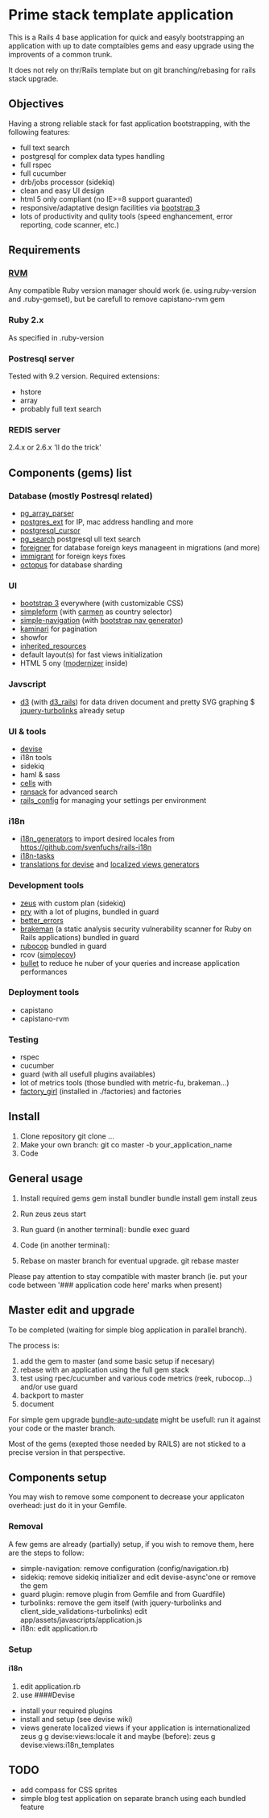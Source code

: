 # Prime stack template application

This is a Rails 4 base application for quick and easyly bootstrapping an application with up to date comptaibles gems and easy upgrade using the improvents of a common trunk.

It does not rely on thr/Rails template but on git branching/rebasing for rails stack upgrade.

## Objectives

Having a strong reliable stack for fast application bootstrapping, with the following features:

* full text search
* postgresql for complex data types handling
* full rspec
* full cucumber
* drb/jobs processor (sidekiq)
* clean and easy UI design
* html 5 only compliant (no IE>=8 support guaranted)
* responsive/adaptative design facilities via [bootstrap 3](http://getbootstrap.com/)
* lots of productivity and qulity tools (speed enghancement, error reporting, code scanner, etc.)

## Requirements
### [RVM](https://rvm.io/)
Any compatible Ruby version manager should work (ie. using.ruby-version and .ruby-gemset), but be carefull to remove capistano-rvm gem
### Ruby 2.x
As specified in .ruby-version
### Postresql server
Tested with 9.2 version.
Required extensions:
* hstore
* array
* probably full text search
### REDIS server
2.4.x or 2.6.x 'll do the trick'

## Components (gems) list

### Database (mostly Postresql related)
* [pg_array_parser](https://github.com/dockyard/pg_array_parser)
* [postgres_ext](https://github.com/dockyard/postgres_ext) for IP, mac address handling and more
* [postgresql_cursor](https://github.com/afair/postgresql_cursor)
* [pg_search](https://github.com/Casecommons/pg_search) postgresql ull text search
* [foreigner](https://github.com/matthuhiggins/foreigner) for database foreign keys manageent in migrations (and more)
* [immigrant](https://github.com/jenseng/immigrant) for foreign keys fixes
* [octopus](https://github.com/tchandy/octopus) for database sharding

### UI
* [bootstrap 3](http://getbootstrap.com/) everywhere (with customizable CSS)
* [simpleform](https://github.com/plataformatec/simple_form) (with [carmen](https://github.com/jim/carmen-rails) as country selector)
* [simple-navigation](https://github.com/andi/simple-navigation) (with [bootstrap nav generator](https://github.com/pdf/simple-navigation-bootstrap))
* [kaminari](https://github.com/amatsuda/kaminari‎) for pagination
* showfor
* [inherited_resources](https://github.com/josevalim/inherited_resources)
* default layout(s) for fast views initialization
* HTML 5 ony ([modernizer](http://modernizr.com) inside)

### Javscript
* [d3](http://d3js.org/) (with [d3_rails](https://github.com/logical42/d3_rails)) for data driven document and pretty SVG graphing
$ [jquery-turbolinks](https://github.com/kossnocorp/jquery.turbolinks) already setup

### UI & tools
* [devise](https://github.com/plataformatec/devise)
* i18n tools
* sidekiq
* haml & sass
* [cells](https://github.com/apotonick/cells) with [](https://github.com/apotonick/rspec-cells)
* [ransack](https://github.com/ernie/ransack) for advanced search
* [rails_config](https://github.com/railsjedi/rails_config) for managing your settings per environment

### i18n
* [i18n_generators](https://github.com/amatsuda/i18n_generators) to import desired locales from https://github.com/svenfuchs/rails-i18n
* [i18n-tasks](https://github.com/glebm/i18n-tasks)
* [translations for devise](https://github.com/tigrish/devise-i18n) and [localized views generators](https://github.com/mcasimir/devise-i18n-views)

### Development tools
* [zeus](https://github.com/burke/zeus) with custom plan (sidekiq)
* [pry](https://github.com/pry/pry) with a lot of plugins, bundled in guard
* [better_errors](https://github.com/charliesome/better_errors)
* [brakeman](https://github.com/presidentbeef/brakeman) (a static analysis security vulnerability scanner for Ruby on Rails applications) bundled in guard
* [rubocop](https://github.com/bbatsov/rubocop) bundled in guard
* rcov ([simplecov](https://github.com/colszowka/simplecov))
* [bullet](https://github.com/flyerhzm/bullet) to reduce he nuber of your queries and increase application performances

### Deployment tools

* capistano
* capistano-rvm

### Testing

* rspec
* cucumber
* guard (with all usefull plugins availables)
* lot of metrics tools (those bundled with metric-fu, brakeman...)
* [factory_girl](https://github.com/thoughtbot/factory_girli_rails) (installed in ./factories) and factories

## Install

1. Clone repository
    git clone ...
2. Make your own branch:
    git co master -b your_application_name
3. Code

## General usage

1. Install required gems
    gem install bundler
    bundle install
    gem install zeus

2. Run zeus
    zeus start

3. Run guard (in another terminal):
    bundle exec guard

4. Code (in another terminal):

5. Rebase on master branch for eventual upgrade.
    git rebase master

Please pay attention to stay compatible with master branch (ie. put your code between '### application code here' marks when present)

## Master edit and upgrade

To be completed (waiting for simple blog application in parallel branch).

The process is:
1. add the gem to master (and some basic setup if necesary)
2. rebase with an application using the full gem stack
3. test using rpec/cucumber and various code metrics (reek, rubocop...) and/or use guard
3. backport to master
4. document

For simple gem upgrade [bundle-auto-update](https://github.com/versapay/bundler-auto-update) might be usefull: run it against your code or the master branch.

Most of the gems (exepted those needed by RAILS) are not sticked to a precise version in that perspective.

## Components setup
You may wish to remove some component to decrease your applicaton overhead: just do it in your Gemfile.

### Removal
A few gems are already (partially) setup, if you wish to remove them, here are the steps to follow:
* simple-navigation:
  remove configuration (config/navigation.rb)
* sidekiq:
  remove sidekiq initializer and edit devise-async'one or remove the gem
* guard plugin: remove plugin from Gemfile and from Guardfile)
* turbolinks:
  remove the gem itself (with jquery-turbolinks and client_side_validations-turbolinks)
  edit app/assets/javascripts/application.js
* i18n: edit application.rb

### Setup
#### i18n
1. edit application.rb
2. use
####Devise
* install your required plugins
* install and setup (see devise wiki)
* views
  generate localized views if your application is internationalized
      zeus g g devise:views:locale it
  and maybe (before):
      zeus g devise:views:i18n_templates

## TODO

* add compass for CSS sprites
* simple blog test application on separate branch using each bundled feature

